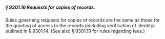 ##### § 9301.16 Requests for copies of records. #####

Rules governing requests for copies of records are the same as those for the granting of access to the records (including verification of identity) outlined in § 9301.14. (See also § 9301.19 for rules regarding fees.)